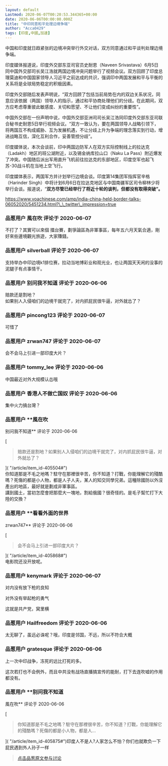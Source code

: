 ```yaml
---
layout: default
Lastmod: 2020-06-07T00:20:53.344365+00:00
date: 2020-06-06T00:00:00.000Z
title: "中印同意和平处理边境争端"
author: "Acca0429"
tags: [印度,中國,加速]
---
```


中国和印度就日趋紧张的边境冲突举行外交对话，双方同意通过和平谈判处理边境争端。  
  
印度媒体报道说，印度外交部东亚司官员史耐恩（Naveen Srivastava）6月5日同中国外交部司长吴江浩就两国边境冲突问题举行了视频会议。双方回顾了印度总理莫迪和中国国家领导人习近平之前达成的共识，强调印中两国发展和平与平衡的关系将是全球局势稳定的积极因素。  
  
印度外交部随后发表声明说，“双方回顾了包括当前局势在内的双边关系状况，同意应该依据（两国）领导人的指示，通过和平协商处理他们的分歧。在此期间，双方应考虑尊重彼此敏感度、关切和愿望、不让他们变成纠纷的重要性”。  
  
中国外交部在一份声明中说，中国外交部亚洲司司长吴江浩同印度外交部东亚司联合秘书史耐恩5日举行视频会议。“双方一致认为，要在两国领导人战略引领下，将两国互不构成威胁、互为发展机遇，不让分歧上升为争端的理念落实到行动，增进战略互信，深化互利合作，妥善管控分歧”。  
  
印度媒体说，本次会谈前，印中两国边防军人在双方实际控制线上的拉达克（Ladakh）地区的班公湖附近，以及锡金纳库拉山口（Naku La Pass）附近爆发了冲突。中国随后派出军用直升飞机前往拉达克的东部地区，印度空军也起飞苏-30战斗机在当地上空飞行。  
  
印度媒体表示，两国军方并计划举行边境会谈。印度第14集团军指挥官辛格（Harinder Singh）中将计划6月6日在拉达克地区与中国南疆军区司令柳林少将举行会谈。报道说，“**双方尽管已经举行了将近十轮的谈判，但都没有取得突破”。**  
  
  
https://www.voachinese.com/amp/india-china-held-border-talks-06052020/5451234.html?\_\_twitter\_impression=true

            
### 品葱用户 **風在吹** 评论于 2020-06-07
        
不打了？其實可以來個 擂台賽，劃爭論區為非軍事區，每年五六月天氣合適，剛好來些邊境觀光旅遊，大家賺錢。
        


            
### 品葱用户 **silverball** 评论于 2020-06-07
        
支持举办中印边境k1排位赛，拉动当地博彩业和观光业，也让两国天天闲的没事的泥腿子有点事情干。
        


            
### 品葱用户 **别问我不知道** 评论于 2020-06-06
        
赔款还是割地？  
如果别人入侵咱们的边境干就完了，对内抓屁民很牛逼，对外就怂了？
        


            
### 品葱用户 **pincong123** 评论于 2020-06-07
        
可惜了
        


            
### 品葱用户 **zrwan747** 评论于 2020-06-07
        
会不会马上引进一部印度大片？
        


            
### 品葱用户 **tommy_lee** 评论于 2020-06-06
        
中国最近对外大规模认怂哦
        


            
### 品葱用户 **香港人不做亡国奴** 评论于 2020-06-06
        
集中火力搞台灣？
        


            
### 品葱用户 **風在吹 
别问我不知道** 评论于 2020-06-06
        
[

> 赔款还是割地？如果别人入侵咱们的边境干就完了，对内抓屁民很牛逼，对外就怂了？

]( "/article/item_id-405504#")  
你知道那是不毛之地嗎？駐守在那裡很辛苦，你不知道？打戰，你能理解它的殘酷嗎？死傷的都是小人物，都是人子人夫，某人的知交同學兄弟。這種除國防以外沒產出的地區，最好就是劃成非軍事區。  
講到國土，當初怎麼會把那麼大一塊地，割給俄國？很奇怪的。是毛子幫忙打下大陸的交換？
        


            
### 品葱用户 **看看外面的世界 
zrwan747** 评论于 2020-06-06
        
[

> 会不会马上引进一部印度大片？

]( "/article/item_id-405868#")  
电影院还没开放呢。
        


            
### 品葱用户 **kenymark** 评论于 2020-06-07
        
对内没有放下枪的良知  
  
对外没有举起枪的勇气  
  
这就是共产党，窝里横
        


            
### 品葱用户 **Hailfreedom** 评论于 2020-06-06
        
太无聊了，虽远必诛呢？哦，印度是邻国，不远，所以不符合大概
        


            
### 品葱用户 **gratesque** 评论于 2020-06-06
        
上一次中印战争，冻死的远比打死的多。  
  
这次若打也不会例外，而且中共没有战场直播搞宣传的能耐，打下去连吹嘘的作用都没有。
        


            
### 品葱用户 **别问我不知道 
風在吹** 评论于 2020-06-06
        
[

> 你知道那是不毛之地嗎？駐守在那裡很辛苦，你不知道？打戰，你能理解它的殘酷嗎？死傷的都是小人物，都是人...

]( "/article/item_id-405875#")印度人不是人?人家怎么不怕？你们也就欺负一下屁民遇到外人孙子一样
        






> [点击品葱原文参与讨论](https://pincong.rocks/article/20078)

